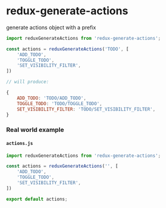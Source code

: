 # redux-generate-actions

generate actions object with a prefix

```js
import reduxGenerateActions from 'redux-generate-actions';

const actions = reduxGenerateActions('TODO', [
    'ADD_TODO',
    'TOGGLE_TODO',
    'SET_VISIBILITY_FILTER',
])

// will produce:

{
    ADD_TODO: 'TODO/ADD_TODO',
    TOGGLE_TODO: 'TODO/TOGGLE_TODO',
    SET_VISIBILITY_FILTER: 'TODO/SET_VISIBILITY_FILTER',
}
```

### Real world example
#### `actions.js`
```js
import reduxGenerateActions from 'redux-generate-actions';

const actions = reduxGenerateActions('', [
    'ADD_TODO',
    'TOGGLE_TODO',
    'SET_VISIBILITY_FILTER',
])

export default actions;
```